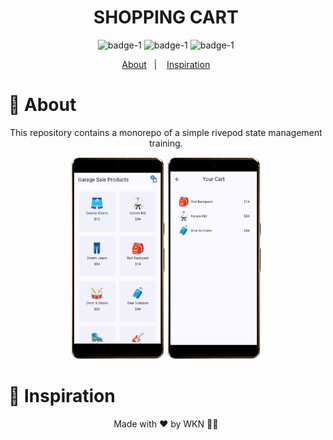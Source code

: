 
<div  align='center'>
  
# SHOPPING CART

![badge-1](https://img.shields.io/badge/Dart-Flutter-blue)
![badge-1](https://img.shields.io/badge/Languages-+2-yellow)
![badge-1](https://img.shields.io/badge/Version-1.0.0-blue?logo=github&style=social)

</div>

<p align="center">
  <a href="#page_with_curl-about">About</a>&nbsp;&nbsp;&nbsp;|&nbsp;&nbsp;&nbsp;
  <a href="#thought_balloon-inspiration">Inspiration</a>
</p>

# :page_with_curl: About
<p align='center'> This repository contains a monorepo of a simple rivepod state management training.</p>

<div  align='center'>
<img src='./1.png' width='150'>
<img src='./2.png' width='150'>
</div>

# :thought_balloon: Inspiration


<p align='center'> Made with ❤️ by WKN 👋🏻 </p>
